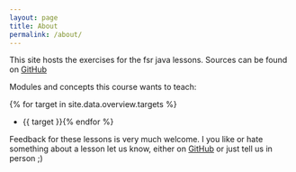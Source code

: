 ```yaml
---
layout: page
title: About
permalink: /about/
---
```


This site hosts the exercises for the fsr java lessons. Sources can be found on [GitHub](https://github.com/t-hanf/java-lessons-pages)


Modules and concepts this course wants to teach:

{% for target in site.data.overview.targets %}
- {{ target }}{% endfor %}



Feedback for these lessons is very much welcome. I you like or hate something about a lesson let us know, either on [GitHub](https://github.com/t-hanf/java-lessons/issues/new) or just tell us in person ;)

